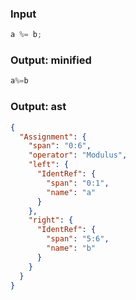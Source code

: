 ### Input
```js parse:expr
a %= b;
```

### Output: minified
```js
a%=b
```

### Output: ast
```json
{
  "Assignment": {
    "span": "0:6",
    "operator": "Modulus",
    "left": {
      "IdentRef": {
        "span": "0:1",
        "name": "a"
      }
    },
    "right": {
      "IdentRef": {
        "span": "5:6",
        "name": "b"
      }
    }
  }
}
```
